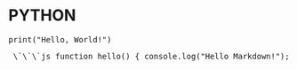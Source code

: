 # PYTHON
<pre>print("Hello, World!")
<pre> \`\`\`js function hello() { console.log("Hello Markdown!"); } \`\`\` </pre>